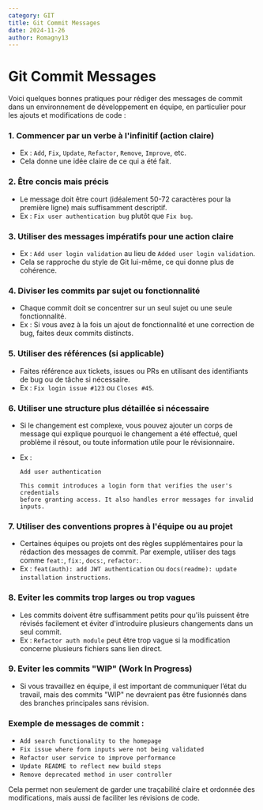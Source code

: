 ```yaml
---
category: GIT
title: Git Commit Messages
date: 2024-11-26
author: Romagny13
---
```


# Git Commit Messages

Voici quelques bonnes pratiques pour rédiger des messages de commit dans un environnement de développement en équipe, en particulier pour les ajouts et modifications de code :

### 1. **Commencer par un verbe à l'infinitif (action claire)**

- Ex : `Add`, `Fix`, `Update`, `Refactor`, `Remove`, `Improve`, etc.
- Cela donne une idée claire de ce qui a été fait.

### 2. **Être concis mais précis**

- Le message doit être court (idéalement 50-72 caractères pour la première ligne) mais suffisamment descriptif.
- Ex : `Fix user authentication bug` plutôt que `Fix bug`.

### 3. **Utiliser des messages impératifs pour une action claire**

- Ex : `Add user login validation` au lieu de `Added user login validation`.
- Cela se rapproche du style de Git lui-même, ce qui donne plus de cohérence.

### 4. **Diviser les commits par sujet ou fonctionnalité**

- Chaque commit doit se concentrer sur un seul sujet ou une seule fonctionnalité.
- Ex : Si vous avez à la fois un ajout de fonctionnalité et une correction de bug, faites deux commits distincts.

### 5. **Utiliser des références (si applicable)**

- Faites référence aux tickets, issues ou PRs en utilisant des identifiants de bug ou de tâche si nécessaire.
- Ex : `Fix login issue #123` ou `Closes #45`.

### 6. **Utiliser une structure plus détaillée si nécessaire**

- Si le changement est complexe, vous pouvez ajouter un corps de message qui explique pourquoi le changement a été effectué, quel problème il résout, ou toute information utile pour le révisionnaire.
- Ex :

  ```
  Add user authentication

  This commit introduces a login form that verifies the user's credentials
  before granting access. It also handles error messages for invalid inputs.
  ```

### 7. **Utiliser des conventions propres à l'équipe ou au projet**

- Certaines équipes ou projets ont des règles supplémentaires pour la rédaction des messages de commit. Par exemple, utiliser des tags comme `feat:`, `fix:`, `docs:`, `refactor:`.
- Ex : `feat(auth): add JWT authentication` ou `docs(readme): update installation instructions`.

### 8. **Eviter les commits trop larges ou trop vagues**

- Les commits doivent être suffisamment petits pour qu'ils puissent être révisés facilement et éviter d'introduire plusieurs changements dans un seul commit.
- Ex : `Refactor auth module` peut être trop vague si la modification concerne plusieurs fichiers sans lien direct.

### 9. **Eviter les commits "WIP" (Work In Progress)**

- Si vous travaillez en équipe, il est important de communiquer l’état du travail, mais des commits "WIP" ne devraient pas être fusionnés dans des branches principales sans révision.

### Exemple de messages de commit :

- `Add search functionality to the homepage`
- `Fix issue where form inputs were not being validated`
- `Refactor user service to improve performance`
- `Update README to reflect new build steps`
- `Remove deprecated method in user controller`

Cela permet non seulement de garder une traçabilité claire et ordonnée des modifications, mais aussi de faciliter les révisions de code.
